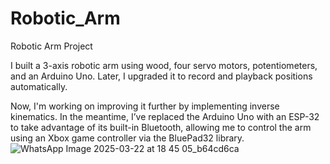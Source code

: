 # Robotic_Arm
Robotic Arm Project 

I built a 3-axis robotic arm using wood, four servo motors, potentiometers, and an Arduino Uno. Later, I upgraded it to record and playback positions automatically.

Now, I'm working on improving it further by implementing inverse kinematics. 
In the meantime, I’ve replaced the Arduino Uno with an ESP-32 to take advantage of its built-in Bluetooth, allowing me to control the arm using an Xbox game controller via the BluePad32 library.
![WhatsApp Image 2025-03-22 at 18 45 05_b64cd6ca](https://github.com/user-attachments/assets/4ccd9c5f-bcc7-4f4f-b3fe-c331828f6eb3)
